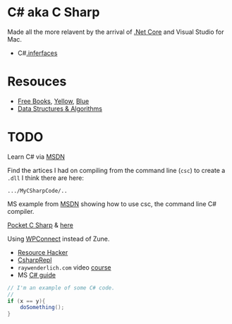 # C# aka C Sharp

Made all the more relavent by the arrival of [.Net Core](./netcore) and Visual Studio for Mac.

 * C#[.inferfaces](./csharp.interfaces.md)
 
# Resouces

* [Free Books](http://www.readwriteweb.com/hack/2011/05/free-e-books-on-c.php), [Yellow](http://www.csharpcourse.com/), [Blue](http://www.csharpcourse.com/)
* [Data Structures & Algorithms](http://www.brpreiss.com/books/opus6/)

# TODO

Learn C# via [MSDN](http://msdn.microsoft.com/en-us/vstudio/hh341490)

Find the artices I had on compiling from the command line (`csc`) to create a `.dll`
I think there are here:

	.../MyCSharpCode/..

MS example from [MSDN](http://msdn.microsoft.com/en-us/library/ms379563.aspx)
showing how to use csc, the command line C# compiler.

[Pocket C Sharp](http://pocketgcc.sourceforge.net/pcsharp/) & [here](http://infinitepockets.com/)

Using [WPConnect](http://msdn.microsoft.com/en-gb/library/gg180729(v=VS.92).aspx) instead of Zune.

* [Resource Hacker](http://www.codeproject.com/Articles/341383/A-Resource-Hacker-in-Csharp-NET)
* [CsharpRepl](http://www.mono-project.com/CsharpRepl)
* `raywenderlich.com` video [course](https://videos.raywenderlich.com/courses/beginning-c/lessons/1)
* MS [C# guide](https://docs.microsoft.com/en-us/dotnet/articles/csharp/index)


```csharp
// I'm an example of some C# code.
//
if (x == y){
	doSomething();
}
```